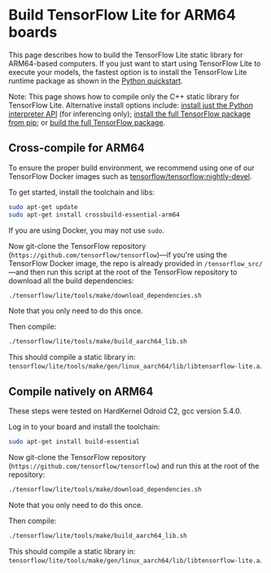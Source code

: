 # Build TensorFlow Lite for ARM64 boards

This page describes how to build the TensorFlow Lite static library for
ARM64-based computers. If you just want to start using TensorFlow Lite to
execute your models, the fastest option is to install the TensorFlow Lite
runtime package as shown in the [Python quickstart](python.md).

Note: This page shows how to compile only the C++ static library for
TensorFlow Lite. Alternative install options include: [install just the Python
interpreter API](python.md) (for inferencing only); [install the full
TensorFlow package from pip](https://www.tensorflow.org/install/pip);
or [build the full TensorFlow package](
https://www.tensorflow.org/install/source).

## Cross-compile for ARM64

To ensure the proper build environment, we recommend using one of our TensorFlow
Docker images such as [tensorflow/tensorflow:nightly-devel](
https://hub.docker.com/r/tensorflow/tensorflow/tags/).

To get started, install the toolchain and libs:

```bash
sudo apt-get update
sudo apt-get install crossbuild-essential-arm64
```

If you are using Docker, you may not use `sudo`.

Now git-clone the TensorFlow repository
(`https://github.com/tensorflow/tensorflow`)—if you're using the TensorFlow
Docker image, the repo is already provided in `/tensorflow_src/`—and then run
this script at the root of the TensorFlow repository to download all the
build dependencies:

```bash
./tensorflow/lite/tools/make/download_dependencies.sh
```

Note that you only need to do this once.

Then compile:

```bash
./tensorflow/lite/tools/make/build_aarch64_lib.sh
```

This should compile a static library in:
`tensorflow/lite/tools/make/gen/linux_aarch64/lib/libtensorflow-lite.a`.

## Compile natively on ARM64

These steps were tested on HardKernel Odroid C2, gcc version 5.4.0.

Log in to your board and install the toolchain:

```bash
sudo apt-get install build-essential
```

Now git-clone the TensorFlow repository
(`https://github.com/tensorflow/tensorflow`) and run this at the root of
the repository:

```bash
./tensorflow/lite/tools/make/download_dependencies.sh
```

Note that you only need to do this once.

Then compile:

```bash
./tensorflow/lite/tools/make/build_aarch64_lib.sh
```

This should compile a static library in:
`tensorflow/lite/tools/make/gen/linux_aarch64/lib/libtensorflow-lite.a`.
